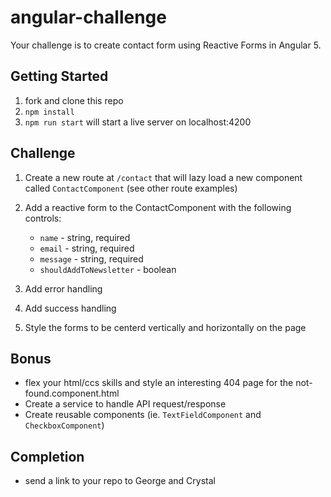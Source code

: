 # angular-challenge

Your challenge is to create contact form using Reactive Forms in Angular 5.

## Getting Started

1. fork and clone this repo
2. `npm install`
3. `npm run start` will start a live server on localhost:4200

## Challenge
1. Create a new route at `/contact` that will lazy load a new component called `ContactComponent` (see other route examples)
   
2. Add a reactive form to the ContactComponent with the following controls:
    - `name` - string, required
    - `email` - string, required
    - `message` - string, required
    - `shouldAddToNewsletter` - boolean
3. Add error handling
4. Add success handling
5. Style the forms to be centerd vertically and horizontally on the page

## Bonus
- flex your html/ccs skills and style an interesting 404 page for the not-found.component.html
- Create a service to handle API request/response
- Create reusable components (ie. `TextFieldComponent` and `CheckboxComponent`)

## Completion 
- send a link to your repo to George and Crystal
